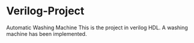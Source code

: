 # Verilog-Project
Automatic Washing Machine
This is the project in verilog HDL.
A washing machine has been implemented.
